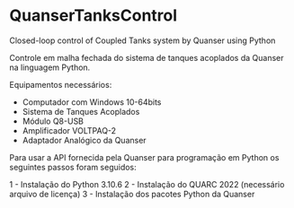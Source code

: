 # QuanserTanksControl
Closed-loop control of Coupled Tanks system by Quanser using Python

Controle em malha fechada do sistema de tanques acoplados da Quanser na linguagem Python.

Equipamentos necessários:
  - Computador com Windows 10-64bits
  - Sistema de Tanques Acoplados
  - Módulo Q8-USB
  - Amplificador VOLTPAQ-2
  - Adaptador Analógico da Quanser
  
  
Para usar a API fornecida pela Quanser para programação em Python os seguintes passos foram seguidos:

1 - Instalação do Python 3.10.6
2 - Instalação do QUARC 2022 (necessário arquivo de licença)
3 - Instalação dos pacotes Python da Quanser



